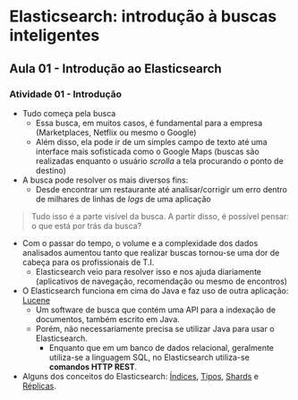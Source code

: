 # Elasticsearch: introdução à buscas inteligentes

## Aula 01 - Introdução ao Elasticsearch

### Atividade 01 - Introdução

- Tudo começa pela busca
  - Essa busca, em muitos casos, é fundamental para a empresa (Marketplaces, Netflix ou mesmo o Google)
  - Além disso, ela pode ir de um simples campo de texto até uma interface mais sofisticada como o Google Maps (buscas são realizadas enquanto o usuário *scrolla* a tela procurando o ponto de destino)
- A busca pode resolver os mais diversos fins:
  - Desde encontrar um restaurante até analisar/corrigir um erro dentro de milhares de linhas de *logs* de uma aplicação

> Tudo isso é a parte visível da busca. A partir disso, é possível pensar: o que está por trás da busca?

- Com o passar do tempo, o volume e a complexidade dos dados analisados aumentou tanto que realizar buscas tornou-se uma dor de cabeça para os profissionais de T.I.
  - Elasticsearch veio para resolver isso e nos ajuda diariamente (aplicativos de navegação, recomendação ou mesmo de encontros)
- O Elasticsearch funciona em cima do Java e faz uso de outra aplicação: [Lucene](https://lucene.apache.org/)
  - Um software de busca que contém uma API para a indexação de documentos, também escrito em Java.
  - Porém, não necessariamente precisa se utilizar Java para usar o Elasticsearch. 
    - Enquanto que em um banco de dados relacional, geralmente utiliza-se a linguagem SQL, no Elasticsearch utiliza-se **comandos HTTP REST**.
- Alguns dos conceitos do Elasticsearch: [Índices](https://www.elastic.co/pt/blog/what-is-an-elasticsearch-index), [Tipos](https://logz.io/blog/elasticsearch-mapping/), [Shards](https://forum.casadocodigo.com.br/t/elasticsearch-o-que-sao-shards/173) e [Réplicas](https://codingexplained.com/coding/elasticsearch/understanding-replication-in-elasticsearch).
